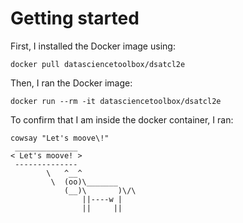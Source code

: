 # Getting started
First, I installed the Docker image using:
```
docker pull datasciencetoolbox/dsatcl2e
```

Then, I ran the Docker image:
```
docker run --rm -it datasciencetoolbox/dsatcl2e
```

To confirm that I am inside the docker container, I ran:
```
cowsay "Let's moove\!"
 ______________
< Let's moove! >
 --------------
        \   ^__^
         \  (oo)\_______
            (__)\       )\/\
                ||----w |
                ||     ||
```



